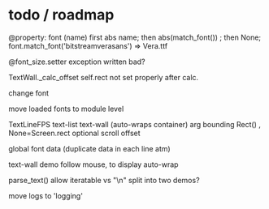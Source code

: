 todo / roadmap
============

@property:
    font (name)
    	first abs name; then abs(match_font()) ; then None;
        font.match_font('bitstreamverasans') => Vera.ttf

@font_size.setter
	exception written bad?

TextWall._calc_offset
	self.rect not set properly after calc.

change font

move loaded fonts to module level

TextLineFPS
text-list
text-wall (auto-wraps container)
	arg bounding Rect() , None=Screen.rect
		optional scroll offset

global font data (duplicate data in each line atm)

text-wall demo follow mouse, to display auto-wrap

parse_text() allow iteratable vs "\n"
split into two demos?

move logs to 'logging'
